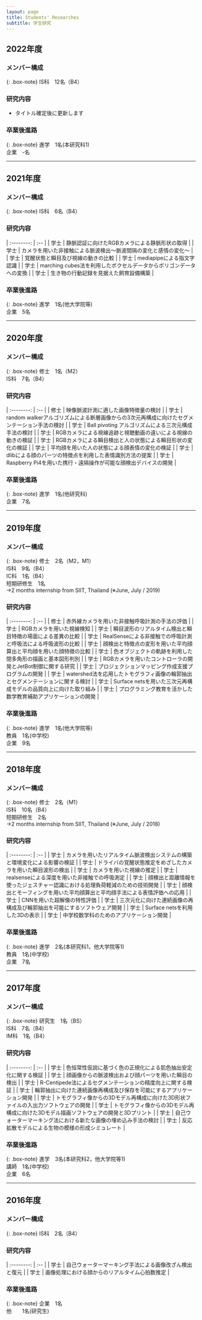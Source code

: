 ```yaml
---
layout: page
title: Students' Researches
subtitle: 学生研究
---
```


## 2022年度
### メンバー構成

{: .box-note}
IS科　12名（B4）

### 研究内容
 
- タイトル確定後に更新します

### 卒業後進路

{: .box-note}
進学　1名(本研究科1)<br>
企業　-名

***

## 2021年度
### メンバー構成

{: .box-note}
IS科　6名（B4）

### 研究内容

| :--------: | :-- |
| 学士 | 静脈認証に向けたRGBカメラによる静脈形状の取得 |
| 学士 | カメラを用いた非接触による脈波検出〜脈波間隔の変化と感情の変化〜 |
| 学士 | 覚醒状態と瞬目及び視線の動きの比較 |
| 学士 | mediapipeによる指文字認識 |
| 学士 | marching cubes法を利用したボクセルデータからポリゴンデータへの変換 |
| 学士 | 生き物の行動記録を見据えた飼育設備構築 |

### 卒業後進路

{: .box-note}
進学　1名(他大学院等) <br>
企業　5名

***

## 2020年度
### メンバー構成

{: .box-note}
修士　1名（M2）<br>
IS科　7名（B4）

### 研究内容

| :--------: | :-- |
| 修士 | 映像脈波計測に適した画像特徴量の検討 |
| 学士 | random walkerアルゴリズムによる断層画像からの3次元再構成に向けたセグメンテーション手法の検討 |
| 学士 | Ball pivoting アルゴリズムによる三次元構成手法の検討 |
| 学士 | RGBカメラによる視線追跡と視聴動画の違いによる視線の動きの検証 |
| 学士 | RGBカメラによる瞬目検出と人の状態による瞬目形状の変化の検証 |
| 学士 | 平均顔を用いた人の状態による顔表情の変化の検証 |
| 学士 | dlibによる顔のパーツの特徴点を利用した表情識別方法の提案 |
| 学士 | Raspberry Pi4を用いた携行・遠隔操作が可能な顔検出デバイスの開発 | 


### 卒業後進路

{: .box-note}
進学　1名(他研究科)<br>
企業　7名  


***

## 2019年度
### メンバー構成

{: .box-note}
修士　2名（M2，M1）<br>
IS科　9名（B4）<br>
IC科　1名（B4）<br>
短期研修生　1名 <br>
→2 months internship from SIIT, Thailand (※June, July / 2019)

### 研究内容  

| :--------: | :-- |
| 修士 | 赤外線カメラを用いた非接触呼吸計測の手法の評価 |
| 学士 | RGBカメラを用いた視線検知 |
| 学士 | 瞬目波形のリアルタイム検出と瞬目特徴の場面による差異の比較 |
| 学士 | RealSenseによる非接触での呼吸計測と呼吸法による呼吸波形の比較 |
| 学士 | 顔検出と特徴点の変形を用いた平均顔算出と平均顔を用いた顔特徴の比較 |
| 学士 | 色オブジェクトの軌跡を利用した閉多角形の描画と基本図形判別 |
| 学士 | RGBカメラを用いたコントローラの開発とJetBot制御に関する研究 |
| 学士 | プロジェクションマッピング作成支援プログラムの開発 |
| 学士 | watershed法を応用したトモグラフィ画像の輪郭抽出とセグメンテーションに関する検討 |
| 学士 | Surface netsを用いた三次元再構成モデルの品質向上に向けた取り組み |
| 学士 | プログラミング教育を活かした数学教育補助アプリケーションの開発 |

### 卒業後進路

{: .box-note}
進学　1名(他大学院等)<br>
教員　1名(中学校)  <br>
企業　9名  

***

## 2018年度
### メンバー構成

{: .box-note}
修士　2名（M1）<br>
IS科　10名（B4）<br>
短期研修生　2名 <br>
→2 months internship from SIIT, Thailand (※June, July / 2018)

### 研究内容

| :--------: | :-- |
| 学士 | カメラを用いたリアルタイム脈波検出システムの構築と環境変化による影響の検証 |
| 学士 | ドライバの覚醒状態推定をめざしたカメラを用いた瞬目波形の検出 |
| 学士 | カメラを用いた視線の推定 |
| 学士 | realsenseによる深度を用いた非接触での呼吸測定 |
| 学士 | 顔検出と距離情報を使ったジェスチャー認識における処理負荷軽減のための技術開発 |
| 学士 | 顔検出とモーフィングを用いた平均顔算出と平均顔手法による表情評価への応用 |
| 学士 | CNNを用いた超解像の特性評価 |
| 学士 | 三次元化に向けた連続画像の再構成及び輪郭抽出を可能にするソフトウェア開発 |
| 学士 | Surface netsを利用した3Dの表示 |
| 学士 | 中学校数学科のためのアプリケーション開発 |

### 卒業後進路

{: .box-note}
進学　2名(本研究科1，他大学院等1)  
教員　1名(中学校)  
企業　7名  

***

## 2017年度
### メンバー構成

{: .box-note}
研究生　1名（BS）<br>
IS科　7名（B4）<br>
IM科　1名（B4）

### 研究内容

| :--------: | :-- |
| 学士 | 色恒常性仮説に基づく色の正規化による肌色抽出安定化に関する検証 |
| 学士 | 顔画像からの脈波検出および顔パーツを用いた瞬目の検出 |
| 学士 | R-Centipede法によるセグメンテーションの精度向上に関する検証 |
| 学士 | 輪郭抽出に向けた連続画像再構成及び保存を可能にするアプリケーション開発 |
| 学士 | トモグラフィ像からの3Dモデル再構成に向けた3D形状ファイルの入出力ソフトウェアの開発 |
| 学士 | トモグラフィ像からの3Dモデル再構成に向けた3Dモデル描画ソフトウェアの開発と3Dプリント |
| 学士 | 自己ウォーターマーキング法における新たな画像の埋め込み手法の検討 |
| 学士 | 反応拡散モデルによる生物の模様の形成シミュレート |

### 卒業後進路

{: .box-note}
進学　3名(本研究科2，他大学院等1)<br>
講師　1名(中学校)<br>
企業　6名   

***

## 2016年度
### メンバー構成

{: .box-note}
IS科　2名（B4）

### 研究内容

| :--------: | :-- |
| 学士 | 自己ウォーターマーキング手法による画像改ざん検出と復元 |
| 学士 | 画像処理における顔からのリアルタイム心拍数推定 |

### 卒業後進路

{: .box-note}
企業　1名<br>
他　　1名(研究生)   
